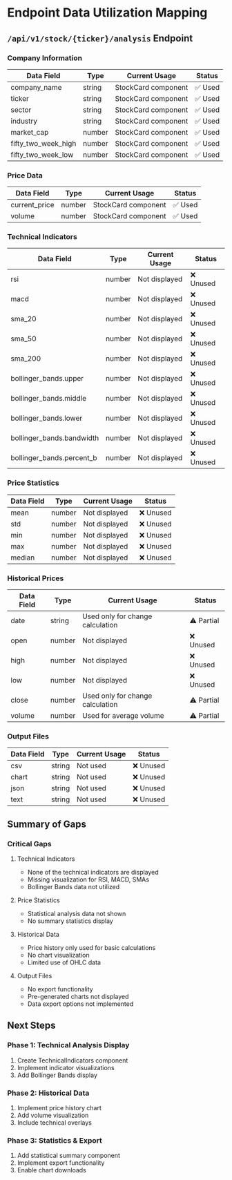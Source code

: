 # Endpoint Data Utilization Mapping

## `/api/v1/stock/{ticker}/analysis` Endpoint

### Company Information
| Data Field | Type | Current Usage | Status |
|------------|------|---------------|---------|
| company_name | string | StockCard component | ✅ Used |
| ticker | string | StockCard component | ✅ Used |
| sector | string | StockCard component | ✅ Used |
| industry | string | StockCard component | ✅ Used |
| market_cap | number | StockCard component | ✅ Used |
| fifty_two_week_high | number | StockCard component | ✅ Used |
| fifty_two_week_low | number | StockCard component | ✅ Used |

### Price Data
| Data Field | Type | Current Usage | Status |
|------------|------|---------------|---------|
| current_price | number | StockCard component | ✅ Used |
| volume | number | StockCard component | ✅ Used |

### Technical Indicators
| Data Field | Type | Current Usage | Status |
|------------|------|---------------|---------|
| rsi | number | Not displayed | ❌ Unused |
| macd | number | Not displayed | ❌ Unused |
| sma_20 | number | Not displayed | ❌ Unused |
| sma_50 | number | Not displayed | ❌ Unused |
| sma_200 | number | Not displayed | ❌ Unused |
| bollinger_bands.upper | number | Not displayed | ❌ Unused |
| bollinger_bands.middle | number | Not displayed | ❌ Unused |
| bollinger_bands.lower | number | Not displayed | ❌ Unused |
| bollinger_bands.bandwidth | number | Not displayed | ❌ Unused |
| bollinger_bands.percent_b | number | Not displayed | ❌ Unused |

### Price Statistics
| Data Field | Type | Current Usage | Status |
|------------|------|---------------|---------|
| mean | number | Not displayed | ❌ Unused |
| std | number | Not displayed | ❌ Unused |
| min | number | Not displayed | ❌ Unused |
| max | number | Not displayed | ❌ Unused |
| median | number | Not displayed | ❌ Unused |

### Historical Prices
| Data Field | Type | Current Usage | Status |
|------------|------|---------------|---------|
| date | string | Used only for change calculation | ⚠️ Partial |
| open | number | Not displayed | ❌ Unused |
| high | number | Not displayed | ❌ Unused |
| low | number | Not displayed | ❌ Unused |
| close | number | Used only for change calculation | ⚠️ Partial |
| volume | number | Used for average volume | ⚠️ Partial |

### Output Files
| Data Field | Type | Current Usage | Status |
|------------|------|---------------|---------|
| csv | string | Not used | ❌ Unused |
| chart | string | Not used | ❌ Unused |
| json | string | Not used | ❌ Unused |
| text | string | Not used | ❌ Unused |

## Summary of Gaps

### Critical Gaps
1. Technical Indicators
   - None of the technical indicators are displayed
   - Missing visualization for RSI, MACD, SMAs
   - Bollinger Bands data not utilized

2. Price Statistics
   - Statistical analysis data not shown
   - No summary statistics display

3. Historical Data
   - Price history only used for basic calculations
   - No chart visualization
   - Limited use of OHLC data

4. Output Files
   - No export functionality
   - Pre-generated charts not displayed
   - Data export options not implemented

## Next Steps

### Phase 1: Technical Analysis Display
1. Create TechnicalIndicators component
2. Implement indicator visualizations
3. Add Bollinger Bands display

### Phase 2: Historical Data
1. Implement price history chart
2. Add volume visualization
3. Include technical overlays

### Phase 3: Statistics & Export
1. Add statistical summary component
2. Implement export functionality
3. Enable chart downloads
